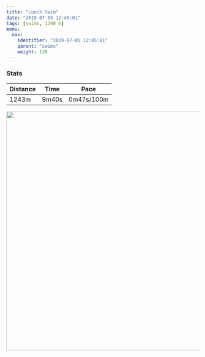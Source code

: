 ```yaml
---
title: "Lunch Swim"
date: "2019-07-05 12:45:01"
tags: [swims, 1200 m]
menu:
  nav:
    identifier: "2019-07-05 12:45:01"
    parent: "swims"
    weight: 130
---
```


### Stats

| Distance | Time | Pace |
|----------|------|------|
|1243m|9m40s|0m47s/100m|

<img src='https://maps.googleapis.com/maps/api/staticmap?maptype=terrain&path=enc:osdoFwpmRl@dBo@`A?eBb@Mi@jAi@EJk@?q@Ng@@q@Dl@yAa@Kq@Do@Kp@OpBg@o@v@p@u@Jm@Vj@]GcAWQCn@`@Yg@k@p@a@`@pAq@h@Uo@i@c@d@FRh@Y_AaAa@Te@IuAVf@Oo@c@Rk@i@s@i@&key=AIzaSyAfqMeaZ1CCJFGP5cWud__oZnT_Pybg-1M&size=800x800&scale=2&markers=color:yellow|label:S|39.35048,3.18748&markers=color:green|label:F|39.35245999999999,3.189089999999999' width='625' />
